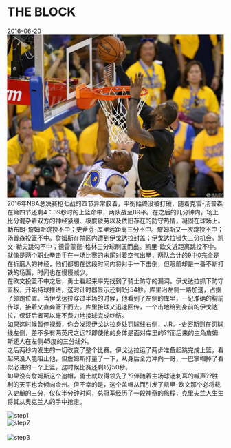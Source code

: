 # THE BLOCK 
[2016-06-20](#data.create_time)<br>
 ![钉板大帽](钉板大帽.jpg)<br>
 2016年NBA总决赛抢七战的四节异常胶着，平衡始终没被打破，随着克雷-汤普森在第四节还剩4：39秒时的上篮命中，两队战至89平。在之后的几分钟内，场上比分混杂着双方的神经紧绷、极度疲劳以及依旧存在的防守热情，凝固在球场上。<br> 
 勒布朗-詹姆斯跳投不中；史蒂芬-库里远距离三分不中。詹姆斯又一次跳投不中；汤普森投篮不中。詹姆斯在禁区内遭到伊戈达拉封盖；伊戈达拉错失三分机会。凯文-勒夫跳勾不中；德雷蒙德-格林三分球刷匡而出。凯里-欧文近距离跳投不中。<br>
 就像是两个职业拳击手在一场比赛的末尾对着空气出拳，两队合计的9中0完全是在折磨人的神经，他们都想在这段时间内将对手一下击倒，但眼前却是一番不断打铁的场面，时间也在慢慢减少。<br>
 在欧文投篮不中之后，勇士看起来率先找到了骑士防守的漏洞。伊戈达拉抓下防守篮板，开始持球推进，这时计时器显示还剩1分54秒。库里沿左侧一路加速，占据了领跑位置。当伊戈达拉穿过半场的时候，他看到了左侧的库里，一记准确的胸前传球，接着又直奔篮下而去。库里接球又迅速回传，一个击地给到身前的伊戈达拉，保证后者可以毫不费力地接球完成终结。<br>
 如果这时候暂停视频，你会发现伊戈达拉身处罚球线右侧，J.R。-史密斯则在罚球线左侧，差不多有两英尺之远??即使他的身体是面对库里的??而后来的主角詹姆斯还人在左侧45度的三分线外。<br>
 之后两秒内发生的一切改变了整个比赛。伊戈达拉运了两步准备起跳完成上篮，看起来没人能阻止他，但詹姆斯打量了一下，从身后全力冲向一哥，一巴掌帽掉了看似必进的一个上篮，这时候比赛还剩1分50秒。<br>
 如果没有詹姆斯这个追帽，勇士就取得领先了??伴随着主场球迷刺耳的喊声??胜利的天平也会倾向金州。但不幸的是，这个盖帽从而引发了凯里-欧文那个必将载入史册的三分，仅仅半分钟时间，总冠军经历了一段神奇的旅程，克里夫兰人生生将其从奥克兰人的手中抢走。<br>

 ![step1](step1.jpg)<br> 
 ![step2](step2.jpg)<br>  
 ![step3](step3.jpg)<br> 